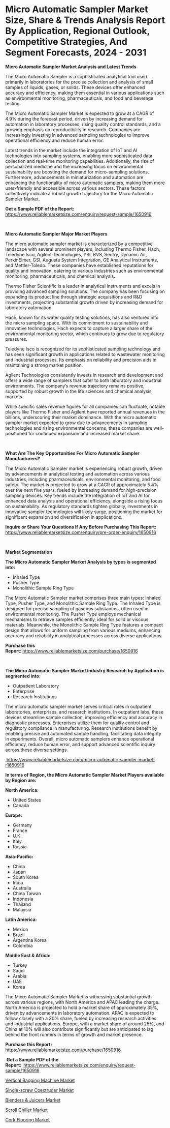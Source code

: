 <p><h1>Micro Automatic Sampler Market Size, Share & Trends Analysis Report By Application, Regional Outlook, Competitive Strategies, And Segment Forecasts, 2024 - 2031</h1></p><p><strong>Micro Automatic Sampler Market Analysis and Latest Trends</strong></p>
<p><p>The Micro Automatic Sampler is a sophisticated analytical tool used primarily in laboratories for the precise collection and analysis of small samples of liquids, gases, or solids. These devices offer enhanced accuracy and efficiency, making them essential in various applications such as environmental monitoring, pharmaceuticals, and food and beverage testing.</p><p>The Micro Automatic Sampler Market is expected to grow at a CAGR of 4.9% during the forecast period, driven by increasing demand for automation in laboratory processes, rising quality control standards, and a growing emphasis on reproducibility in research. Companies are increasingly investing in advanced sampling technologies to improve operational efficiency and reduce human error.</p><p>Latest trends in the market include the integration of IoT and AI technologies into sampling systems, enabling more sophisticated data collection and real-time monitoring capabilities. Additionally, the rise of personalized medicine and the increasing focus on environmental sustainability are boosting the demand for micro-sampling solutions. Furthermore, advancements in miniaturization and automation are enhancing the functionality of micro automatic samplers, making them more user-friendly and accessible across various sectors. These factors collectively indicate a robust growth trajectory for the Micro Automatic Sampler Market.</p></p>
<p><strong>Get a Sample PDF of the Report:&nbsp;</strong> <a href="https://www.reliablemarketsize.com/enquiry/request-sample/1650916?utm_campaign=1171&utm_medium=2&utm_source=Github&utm_content=ia&utm_term=03102024&utm_id=micro-automatic-sampler">https://www.reliablemarketsize.com/enquiry/request-sample/1650916</a></p>
<p>&nbsp;</p>
<p><strong>Micro Automatic Sampler Major Market Players</strong></p>
<p><p>The micro automatic sampler market is characterized by a competitive landscape with several prominent players, including Thermo Fisher, Hach, Teledyne Isco, Agilent Technologies, YSI, BVS, Sentry, Dynamic Air, PerkinElmer, GSI, Augusta System Integration, GE Analytical Instruments, and Mettler-Toledo. These companies have established reputations for quality and innovation, catering to various industries such as environmental monitoring, pharmaceuticals, and chemical analysis.</p><p>Thermo Fisher Scientific is a leader in analytical instruments and excels in providing advanced sampling solutions. The company has been focusing on expanding its product line through strategic acquisitions and R&D investments, projecting substantial growth driven by increasing demand for laboratory automation.</p><p>Hach, known for its water quality testing solutions, has also ventured into the micro sampling space. With its commitment to sustainability and innovative technologies, Hach expects to capture a larger share of the environmental monitoring sector, which continues to grow due to regulatory pressures.</p><p>Teledyne Isco is recognized for its sophisticated sampling technology and has seen significant growth in applications related to wastewater monitoring and industrial processes. Its emphasis on reliability and precision aids in maintaining a strong market position.</p><p>Agilent Technologies consistently invests in research and development and offers a wide range of samplers that cater to both laboratory and industrial environments. The company’s revenue trajectory remains positive, supported by robust growth in the life sciences and chemical analysis markets.</p><p>While specific sales revenue figures for all companies can fluctuate, notable players like Thermo Fisher and Agilent have reported annual revenues in the billions, underscoring their market dominance. With the micro automatic sampler market expected to grow due to advancements in sampling technologies and rising environmental concerns, these companies are well-positioned for continued expansion and increased market share.</p></p>
<p>&nbsp;</p>
<p><strong>What Are The Key Opportunities For Micro Automatic Sampler Manufacturers?</strong></p>
<p><p>The Micro Automatic Sampler market is experiencing robust growth, driven by advancements in analytical testing and automation across various industries, including pharmaceuticals, environmental monitoring, and food safety. The market is projected to grow at a CAGR of approximately 5.4% over the next five years, fueled by increasing demand for high-precision sampling devices. Key trends include the integration of IoT and AI for enhanced data analysis and operational efficiency, alongside a rising focus on sustainability. As regulatory standards tighten globally, investments in innovative sampler technologies will likely surge, positioning the market for significant expansion and diversification in applications.</p></p>
<p><strong>Inquire or Share Your Questions If Any Before Purchasing This Report:</strong> <a href="https://www.reliablemarketsize.com/enquiry/pre-order-enquiry/1650916?utm_campaign=1171&utm_medium=2&utm_source=Github&utm_content=ia&utm_term=03102024&utm_id=micro-automatic-sampler">https://www.reliablemarketsize.com/enquiry/pre-order-enquiry/1650916</a></p>
<p>&nbsp;</p>
<p><strong>Market Segmentation</strong></p>
<p><strong>The Micro Automatic Sampler Market Analysis by types is segmented into:</strong></p>
<p><ul><li>Inhaled Type</li><li>Pusher Type</li><li>Monolithic Sample Ring Type</li></ul></p>
<p><p>The Micro Automatic Sampler market comprises three main types: Inhaled Type, Pusher Type, and Monolithic Sample Ring Type. The Inhaled Type is designed for precise sampling of gaseous substances, often used in environmental monitoring. The Pusher Type employs mechanical mechanisms to retrieve samples efficiently, ideal for solid or viscous materials. Meanwhile, the Monolithic Sample Ring Type features a compact design that allows for uniform sampling from various mediums, enhancing accuracy and reliability in analytical processes across diverse applications.</p></p>
<p><strong>Purchase this Report:&nbsp;</strong><a href="https://www.reliablemarketsize.com/purchase/1650916?utm_campaign=1171&utm_medium=2&utm_source=Github&utm_content=ia&utm_term=03102024&utm_id=micro-automatic-sampler">https://www.reliablemarketsize.com/purchase/1650916</a></p>
<p>&nbsp;</p>
<p><strong>The Micro Automatic Sampler Market Industry Research by Application is segmented into:</strong></p>
<p><ul><li>Outpatient Laboratory</li><li>Enterprise</li><li>Research Institutions</li></ul></p>
<p><p>The micro automatic sampler market serves critical roles in outpatient laboratories, enterprises, and research institutions. In outpatient labs, these devices streamline sample collection, improving efficiency and accuracy in diagnostic processes. Enterprises utilize them for quality control and regulatory compliance in manufacturing. Research institutions benefit by enabling precise and automated sample handling, facilitating data integrity in experiments. Overall, micro automatic samplers enhance operational efficiency, reduce human error, and support advanced scientific inquiry across these diverse settings.</p></p>
<p><a href="https://www.reliablemarketsize.com/micro-automatic-sampler-market-r1650916?utm_campaign=1171&utm_medium=2&utm_source=Github&utm_content=ia&utm_term=03102024&utm_id=micro-automatic-sampler">&nbsp;https://www.reliablemarketsize.com/micro-automatic-sampler-market-r1650916</a></p>
<p><strong>In terms of Region, the Micro Automatic Sampler Market Players available by Region are:</strong></p>
<p>
    <p> <strong> North America: </strong>
        <ul>
            <li>United States</li>
            <li>Canada</li>
        </ul>
        </p> 
    <p> <strong> Europe: </strong>
        <ul>
            <li>Germany</li>
            <li>France</li>
            <li>U.K.</li>
            <li>Italy</li>
            <li>Russia</li>
        </ul>
        </p> 
    <p> <strong> Asia-Pacific: </strong>
        <ul>
            <li>China</li>
            <li>Japan</li>
            <li>South Korea</li>
            <li>India</li>
            <li>Australia</li>
            <li>China Taiwan</li>
            <li>Indonesia</li>
            <li>Thailand</li>
            <li>Malaysia</li>
        </ul>
        </p> 
    <p> <strong> Latin America: </strong>
        <ul>
            <li>Mexico</li>
            <li>Brazil</li>
            <li>Argentina Korea</li>
            <li>Colombia</li>
        </ul>
        </p> 
    <p> <strong> Middle East & Africa: </strong>
        <ul>
            <li>Turkey</li>
            <li>Saudi</li>
            <li>Arabia</li>
            <li>UAE</li>
            <li>Korea</li>
        </ul>
    </p>
    </p>
<p><p>The Micro Automatic Sampler Market is witnessing substantial growth across various regions, with North America and APAC leading the charge. North America is projected to hold a market share of approximately 35%, driven by advancements in laboratory automation. APAC is expected to follow closely with a 30% share, fueled by increasing research activities and industrial applications. Europe, with a market share of around 25%, and China at 10% will also contribute significantly but are anticipated to lag behind the front runners in terms of growth and market presence.</p></p>
<p><strong>Purchase this Report: </strong><a href="https://www.reliablemarketsize.com/purchase/1650916?utm_campaign=1171&utm_medium=2&utm_source=Github&utm_content=ia&utm_term=03102024&utm_id=micro-automatic-sampler">https://www.reliablemarketsize.com/purchase/1650916</a></p>
<p>&nbsp;<strong>Get a Sample PDF of the Report:&nbsp;&nbsp;</strong><a href="https://www.reliablemarketsize.com/enquiry/request-sample/1650916?utm_campaign=1171&utm_medium=2&utm_source=Github&utm_content=ia&utm_term=03102024&utm_id=micro-automatic-sampler">https://www.reliablemarketsize.com/enquiry/request-sample/1650916</a></p>
<p><strong></strong></p>
<p><p><a href="https://issuu.com/reportprime-2/docs/vertical-bagging-machine-market-siz_3e5f27f1b5bfbc?utm_campaign=1171&utm_medium=2&utm_source=Github&utm_content=ia&utm_term=03102024&utm_id=micro-automatic-sampler">Vertical Bagging Machine Market</a></p><p><a href="https://issuu.com/reportprime-2/docs/single-screw-coextruder-market-size_fe2f9addc2f7f0?utm_campaign=1171&utm_medium=2&utm_source=Github&utm_content=ia&utm_term=03102024&utm_id=micro-automatic-sampler">Single-screw Coextruder Market</a></p><p><a href="https://www.linkedin.com/pulse/blenders-juicers-market-trends-growth-outlook-2024-2031-7uykf?trackingId=gIv07H0aQoiMq8N%2FumZo0g%3D%3D&utm_campaign=1171&utm_medium=2&utm_source=Github&utm_content=ia&utm_term=03102024&utm_id=micro-automatic-sampler">Blenders & Juicers Market</a></p><p><a href="https://www.linkedin.com/pulse/scroll-chiller-market-forecasts-trends-impact-analysis-2024-ebz5e?trackingId=VGL3kL3YRIWTBY2PL1h0BA%3D%3D&utm_campaign=1171&utm_medium=2&utm_source=Github&utm_content=ia&utm_term=03102024&utm_id=micro-automatic-sampler">Scroll Chiller Market</a></p><p><a href="https://www.linkedin.com/pulse/what-growth-opportunities-challenges-cork-flooring-market-ntfbe?utm_campaign=1171&utm_medium=2&utm_source=Github&utm_content=ia&utm_term=03102024&utm_id=micro-automatic-sampler">Cork Flooring Market</a></p></p>